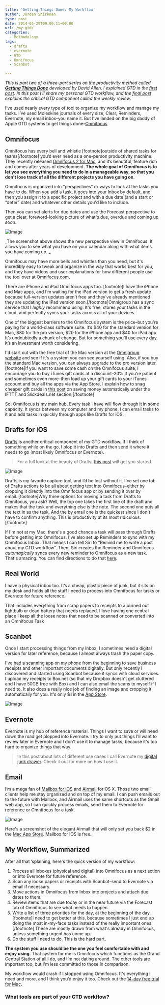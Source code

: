 ```yaml
---
title: 'Getting Things Done: My Workflow'
author: Jordan Shirkman
type: post
date: 2014-05-29T09:00:11+00:00
url: /my-gtd/
categories:
  - Methodology
tags:
  - drafts
  - evernote
  - GTD
  - Omnifocus
  - Scanbot

---
```

_This is part two of a three-part series on the productivity method called **[Getting Things Done](http://www.amazon.com/gp/product/0142000280/ref=as_li_tl?ie=UTF8&camp=1789&creative=390957&creativeASIN=0142000280&linkCode=as2&tag=thepoiofimp-20&linkId=DIQF6BOVVKRQCHVY)** developed by David Allen. I explained GTD in the [first post](https://jshirk.com/blog/gtd). In this post I’ll share my personal GTD workflow, and the [final post](https://jshirk.com/blog/weekly-review/) explains the critical GTD component called the weekly review._

I’ve used nearly every type of tool to organize my workflow and manage my tasks. I’ve used Moleskine journals of every size, Clear, Reminders, Evernote, my email inbox–you name it. But I’ve landed on the big daddy of Apple GTD systems to get things done–[Omnifocus](https://www.omnigroup.com/omnifocus).

## Omnifocus

Omnifocus has every bell and whistle [footnote]outside of shared tasks for teams[/footnote] you’d ever need as a one-person productivity machine. They recently released [Omnifocus 2 for Mac](https://www.omnigroup.com/omnifocus#mac-access), and it’s beautiful, feature rich and comes after years of development. **The whole goal of Omnifocus is to let you see everything you need to do in a manageable way, so that you don't lose track of all the different projects you have going on.**

Omnifocus is organized into &#8220;perspectives&#8221; or ways to look at the tasks you have to do. When you add a task, it goes into your Inbox by default, and then you assign it to a specific project and with a due date (and a start or &#8220;defer&#8221; date) and whatever other details you'd like to include.

Then you can set alerts for due dates and use the Forecast perspective to get a clear, foreword-looking picture of what's due, overdue and coming up soon.

![Image](/static/images/omnifocus-forecast3.jpeg) 

_The screenshot above shows the new perspective view in Omnifocus. It allows you to see what you have on your calendar along with what items you have coming up. _

Omnifocus may have more bells and whistles than you need, but it's incredibly easy to tweak and organize in the way that works best for you, and they have videos and user explanations for how different people use the tool over at [Omnifocus.com](http://omnifocus.com).

There are iPhone and iPad Omnifocus apps too. [footnote]I have the iPhone and Mac apps, and I’m waiting for the iPad version to get a fresh update because full-version updates aren’t free and they’ve already mentioned they are updating the iPad version soon.[/footnote]Omnigroup has a sync service that I _highly_ recommend using. It's free, stores your tasks in the cloud, and perfectly syncs your tasks across all of your devices.

One of the biggest barriers to the Omnifocus system is the price–but you're paying for a world-class software suite. It’s $40 for the standard version for Mac, $80 for the pro version, $20 for the iPhone app and $40 for iPad app. It’s undoubtedly a chunk of change. But for something you’ll use every day, it’s an investment worth considering.

I'd start out with the free trial of the Mac version at the [Omnigroup website](http://omnigroup.com/omnifocus) and see if it's a system you can see yourself using. Also, if you buy the standard Mac version, you can always upgrade to the pro version later. [footnote]If you want to save some cash on the Omnifocus suite, I encourage you to buy iTunes gift cards at a discount–20% if you’re patient and sometimes even more–then load up your gift cards to your iTunes account and buy all the apps via the App Store. I explain how to snag cheaper gift cards in [this post](https://jshirk.com/blog/save-online-automatically/) on saving money automatically under the IFTTT and Slickdeals.net section.[/footnote]

So, Omnifocus is my main hub. Every task I have will flow through it in some capacity. It syncs between my computer and my phone, I can email tasks to it and add tasks in quickly through apps like Drafts for iOS.

## Drafts for iOS

[Drafts](http://agiletortoise.com/drafts/) is another critical component of my GTD workflow. If I think of something while on the go, I plop it into Drafts and then send it where it needs to go (most likely Omnifocus or Evernote).

> For a full look at the beauty of Drafts, [this post](https://jshirk.com/blog/drafts-ios) will get you started.

![Image](/static/images/photo.jpeg) 

Drafts is my favorite capture tool, and I’d be lost without it. I've set one tab of Drafts actions to be all about getting text into Omnifocus–either by dropping it directly into the Omnifocus app or by sending it over by email. [footnote]Why three options for moving a task from Drafts to Omnifocus, you ask? Well, the top one takes the first line of the draft and makes that the task and everything else is the note. The second one puts all the text in as the task. And the by email one is the quickest since I don't have to confirm anything. This is productivity at its most ridiculous.[/footnote]

If I'm not at my Mac, there's a good chance a task will pass through Drafts before getting into Omnifocus. I've also set up Reminders to sync with my Omnifocus Inbox. That means I can tell Siri to &#8220;Remind me to write a post about my GTD workflow&#8221;. Then, Siri creates the Reminder and Omnifocus _automagically_ syncs every new reminder to Omnifocus as a new task. That's amazing. You can find directions to do that [here](http://support.omnigroup.com/collecting-with-siri-in-omnifocus-2-for-iphone).

## Real World

I have a physical inbox too. It’s a cheap, plastic piece of junk, but it sits on my desk and holds all the stuff I need to process into Omnifocus for tasks or Evernote for future reference.

That includes everything from scrap papers to receipts to a burned out lightbulb or dead battery that needs replaced. I love having one central place I keep all the loose notes that need to be scanned or converted into an Omnifocus Task

## Scanbot

Once I start processing things from my Inbox, I sometimes need a digital version for later reference, because I almost always trash the paper copy.

I've had a scanning app on my phone from the beginning to save business receipts and other important documents digitally. But only recently I discovered and started using Scanbot because it syncs with cloud services. I upload my receipts to Box.net (so that my Dropbox doesn't get cluttered and I have 50GB free with Box) and I can also email the scans to myself if I need to. It also does a really nice job of finding an image and cropping it automatically for you. It's only $1 in the [App Store](https://itunes.apple.com/app/id834854351).

![Image](/static/images/Screenshot-1.jpeg) 

## Evernote

Evernote is my hub of reference material. Things I want to save or will need down the road get plopped into Evernote. I try to only put things I'll want to review later in Evernote and I don't use it to manage tasks, because it's too hard to organize things that way.

> In this post about lots of different use cases I call Evernote my [digital junk drawer](https://jshirk.com/blog/evernote-uses/). Check it out for more on how I use it.

## Email

I’m a mega fan of [Mailbox for iOS](http://www.mailboxapp.com) and [Airmail](http://airmailapp.com) for OS X. Those two email clients help me stay organized and on top of my email. I can push emails out to the future with Mailbox, and Airmail uses the same shortcuts as the Gmail web app, so I can quickly process emails, send them to Evernote for reference or Omnifocus for a task.

![Image](/static/images/Airmail-screenshot.jpeg) 

Here's a screenshot of the elegant Airmail that will only set you back $2 in the [Mac App Store](https://itunes.apple.com/us/app/airmail/id573171375?mt=12). Mailbox for iOS is free.

## My Workflow, Summarized

After all that &#8216;splaining, here's the quick version of my workflow:

  1. Process all inboxes (physical and digital) into Omnifocus as a next action or into Evernote for future reference.
  2. Scan any loose papers or receipts with Scanbot–send to Evernote via email if necessary.
  3. Move actions in Omnifocus from Inbox into projects and attach due dates to them.
  4. Review items that are due today or in the near future via the Forecast tab of Omnifocus to see what needs to happen.
  5. Write a list of three priorities for the day, at the beginning of the day. [footnote]I need to get better at this, because sometimes I just end up doing the most in-my-face tasks instead of the really important ones.[/footnote] These are mostly drawn from what's already in Omnifocus, unless something urgent has come up.
  6. Do the stuff I need to do. This is the hard part.

**The system you use should be the one you feel comfortable with and enjoy using.** That system for me is Omnifocus which functions as the Grand Central Station of all I do, and I’m not dating around. The other tools are important too, but I'm less committed to those in comparison.

My workflow would crash if I stopped using Omnifocus. It's everything I need and more, and I think you’d enjoy it too. Check out the [14-day free trial for Mac](https://www.omnigroup.com/omnifocus#omnifocus-mac-info).

### What tools are part of your GTD workflow?
